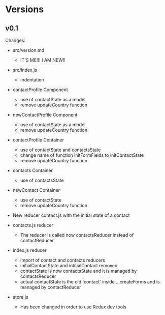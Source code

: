 # Versions

## v0.1

Changes:
- src/version.md
  - IT'S ME!!! I AM NEW!!

- src/index.js
  - Indentation

- contactProfile Component
  - use of contactState as a model
  - remove updateCountry function

- newContactProfile Component
  - use of contactState as a model
  - remove updateCountry function

- contactProfile Container
  - use of contactState and contactsState
  - change name of function initFormFields to initContactState
  - remove updateCountry function

- contacts Container
  - use of contactsState

- newContact Container
  - use of contactState
  - remove updateCountry function

- New reducer contact.js with the initial state of a contact

- contacts.js reducer
  - The reducer is called now contactsReducer instead of contactReducer

- index.js reducer
  - import of contact and contacts reducers
  - initialContactState and intitialContact removed
  - contactState is now contactsState and it is managed by contactsReducer
  - actual contactState is the old 'contact' inside ...createForms and is managed by contactReducer

- store.js
  - Has been changed in order to use Redux dev tools